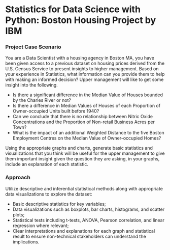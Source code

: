 # Statistics for Data Science with Python: Boston Housing Project by IBM

### Project Case Scenario
You are a Data Scientist with a housing agency in Boston MA, you have been given access to a previous dataset on housing prices derived from the U.S. Census Service to present insights to higher management. Based on your experience in Statistics, what information can you provide them to help with making an informed decision? Upper management will like to get some insight into the following.  

* Is there a significant difference in the Median Value of Houses bounded by the Charles River or not?  
* Is there a difference in Median Values of Houses of each Proportion of Owner-occupied Units built before 1940?  
* Can we conclude that there is no relationship between Nitric Oxide Concentrations and the Proportion of Non-retail Business Acres per Town?  
* What is the impact of an additional Weighted Distance to the five Boston Employment Centres on the Median Value of Owner-occupied Homes?  

Using the appropriate graphs and charts, generate basic statistics and visualizations that you think will be useful for the upper management to give them important insight given the question they are asking, in your graphs, include an explanation of each statistic.

### Approach

Utilize descriptive and inferential statistical methods along with appropriate data visualizations to explore the dataset:

* Basic descriptive statistics for key variables;
* Data visualizations such as boxplots, bar charts, histograms, and scatter plots;
* Statistical tests including t-tests, ANOVA, Pearson correlation, and linear regression where relevant;
* Clear interpretations and explanations for each graph and statistical result to ensure non-technical stakeholders can understand the implications.
